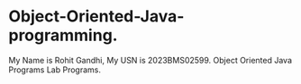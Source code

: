 # Object-Oriented-Java-programming.
My Name is Rohit Gandhi,     My USN is 2023BMS02599.     Object Oriented Java Programs Lab Programs.
